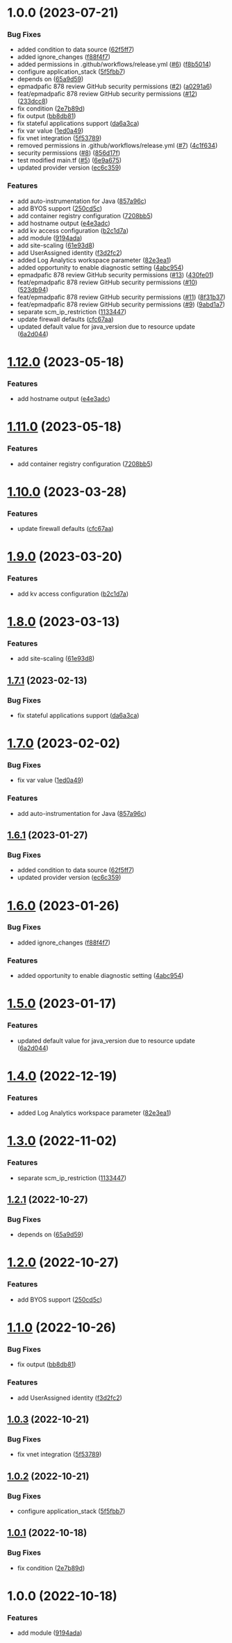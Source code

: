 # 1.0.0 (2023-07-21)


### Bug Fixes

* added condition to data source ([62f5ff7](https://github.com/rool-organization-learning-purpose/terraform-azurerm-linux-web-app/commit/62f5ff7e4ce83ec25c490899bbd1d12acb990f10))
* added ignore_changes ([f88f4f7](https://github.com/rool-organization-learning-purpose/terraform-azurerm-linux-web-app/commit/f88f4f770e0c9375a1a6e7a71eeb0fec7fae6d7f))
* added permissions in .github/workflows/release.yml ([#6](https://github.com/rool-organization-learning-purpose/terraform-azurerm-linux-web-app/issues/6)) ([f8b5014](https://github.com/rool-organization-learning-purpose/terraform-azurerm-linux-web-app/commit/f8b50144b7d81d85b3e38bb6be39c5bf6b657570))
* configure application_stack ([5f5fbb7](https://github.com/rool-organization-learning-purpose/terraform-azurerm-linux-web-app/commit/5f5fbb7b58e08664669d5471811bd127ed02fb62))
* depends on ([65a9d59](https://github.com/rool-organization-learning-purpose/terraform-azurerm-linux-web-app/commit/65a9d5989719475fbaaac1711434aad27002f805))
* epmadpafic 878 review GitHub security permissions ([#2](https://github.com/rool-organization-learning-purpose/terraform-azurerm-linux-web-app/issues/2)) ([a0291a6](https://github.com/rool-organization-learning-purpose/terraform-azurerm-linux-web-app/commit/a0291a6c06f6106e1818412614545f9c77d5afd3))
* feat/epmadpafic 878 review GitHub security permissions ([#12](https://github.com/rool-organization-learning-purpose/terraform-azurerm-linux-web-app/issues/12)) ([233dcc8](https://github.com/rool-organization-learning-purpose/terraform-azurerm-linux-web-app/commit/233dcc8b12b79dd8f996517877b751b7d31ae9c6))
* fix condition ([2e7b89d](https://github.com/rool-organization-learning-purpose/terraform-azurerm-linux-web-app/commit/2e7b89da1771d8dee7fad603d6a6b257403a85d4))
* fix output ([bb8db81](https://github.com/rool-organization-learning-purpose/terraform-azurerm-linux-web-app/commit/bb8db8132771758abd957f842a561a383d92c385))
* fix stateful applications support ([da6a3ca](https://github.com/rool-organization-learning-purpose/terraform-azurerm-linux-web-app/commit/da6a3ca3f7cc97b5da45e5660110581a6b2e5b02))
* fix var value ([1ed0a49](https://github.com/rool-organization-learning-purpose/terraform-azurerm-linux-web-app/commit/1ed0a49c5563f702095123bd2a18e858eb4d0f51))
* fix vnet integration ([5f53789](https://github.com/rool-organization-learning-purpose/terraform-azurerm-linux-web-app/commit/5f5378965daabb28dccd542fd375ba67be25a617))
* removed permissions in .github/workflows/release.yml ([#7](https://github.com/rool-organization-learning-purpose/terraform-azurerm-linux-web-app/issues/7)) ([4c1f634](https://github.com/rool-organization-learning-purpose/terraform-azurerm-linux-web-app/commit/4c1f6343aa2820673629608cb5b5d6cd1c4faf44))
* security permissions ([#8](https://github.com/rool-organization-learning-purpose/terraform-azurerm-linux-web-app/issues/8)) ([856d17f](https://github.com/rool-organization-learning-purpose/terraform-azurerm-linux-web-app/commit/856d17f3611bd0a4578c583a10e4eb6723c4e164))
* test modified main.tf ([#5](https://github.com/rool-organization-learning-purpose/terraform-azurerm-linux-web-app/issues/5)) ([6e9a675](https://github.com/rool-organization-learning-purpose/terraform-azurerm-linux-web-app/commit/6e9a67555e35d5e023ce09ea7c4025eb23cd3c4d))
* updated provider version ([ec6c359](https://github.com/rool-organization-learning-purpose/terraform-azurerm-linux-web-app/commit/ec6c35912ad617d80f378d6f97e0e5a67f94e417))


### Features

* add auto-instrumentation for Java ([857a96c](https://github.com/rool-organization-learning-purpose/terraform-azurerm-linux-web-app/commit/857a96cb9a0f4d7b92488e002e9bfe938ec8626d))
* add BYOS support ([250cd5c](https://github.com/rool-organization-learning-purpose/terraform-azurerm-linux-web-app/commit/250cd5cd81cb4688ca83a6b70c7a6bb94365afd5))
* add container registry configuration ([7208bb5](https://github.com/rool-organization-learning-purpose/terraform-azurerm-linux-web-app/commit/7208bb54fd1132ca670048be277d650a48204f9c))
* add hostname output ([e4e3adc](https://github.com/rool-organization-learning-purpose/terraform-azurerm-linux-web-app/commit/e4e3adc05301705c14ea5b9e3c5bd05ff5dcbce1))
* add kv access configuration ([b2c1d7a](https://github.com/rool-organization-learning-purpose/terraform-azurerm-linux-web-app/commit/b2c1d7a5a5365e310dc0cdd3d89a26bcb7a85c85))
* add module ([9194ada](https://github.com/rool-organization-learning-purpose/terraform-azurerm-linux-web-app/commit/9194ada64029433fdb30ec95b1f715d6c7903090))
* add site-scaling ([61e93d8](https://github.com/rool-organization-learning-purpose/terraform-azurerm-linux-web-app/commit/61e93d8cbea18796f14b985b6ffcf6fe74dbe4de))
* add UserAssigned identity ([f3d2fc2](https://github.com/rool-organization-learning-purpose/terraform-azurerm-linux-web-app/commit/f3d2fc242668696534bf4900a00db3e7036dc714))
* added Log Analytics workspace parameter ([82e3ea1](https://github.com/rool-organization-learning-purpose/terraform-azurerm-linux-web-app/commit/82e3ea1b6e8fa59bd6edb16c6a582f08a806a9af))
* added opportunity to enable diagnostic setting ([4abc954](https://github.com/rool-organization-learning-purpose/terraform-azurerm-linux-web-app/commit/4abc954d4efcd42ec106ec0cd8b45036b83c9ef3))
* epmadpafic 878 review GitHub security permissions ([#13](https://github.com/rool-organization-learning-purpose/terraform-azurerm-linux-web-app/issues/13)) ([430fe01](https://github.com/rool-organization-learning-purpose/terraform-azurerm-linux-web-app/commit/430fe01e994435cb39f7cd8c0867cff172c117ec))
* feat/epmadpafic 878 review GitHub security permissions ([#10](https://github.com/rool-organization-learning-purpose/terraform-azurerm-linux-web-app/issues/10)) ([523db94](https://github.com/rool-organization-learning-purpose/terraform-azurerm-linux-web-app/commit/523db94ba2ced686409ae6f2483ecfadcd90c462))
* feat/epmadpafic 878 review GitHub security permissions ([#11](https://github.com/rool-organization-learning-purpose/terraform-azurerm-linux-web-app/issues/11)) ([8f31b37](https://github.com/rool-organization-learning-purpose/terraform-azurerm-linux-web-app/commit/8f31b37db48104dc1728e8aa9c6b54dceaa20782))
* feat/epmadpafic 878 review GitHub security permissions ([#9](https://github.com/rool-organization-learning-purpose/terraform-azurerm-linux-web-app/issues/9)) ([9abd1a7](https://github.com/rool-organization-learning-purpose/terraform-azurerm-linux-web-app/commit/9abd1a72ccd118f61915715e01eb57404bb5379d))
* separate scm_ip_restriction ([1133447](https://github.com/rool-organization-learning-purpose/terraform-azurerm-linux-web-app/commit/113344794cbe3038c46baafca64158421dd58166))
* update firewall defaults ([cfc67aa](https://github.com/rool-organization-learning-purpose/terraform-azurerm-linux-web-app/commit/cfc67aad3fc74e507fa2495ed51240273bea1120))
* updated default value for java_version due to resource update ([6a2d044](https://github.com/rool-organization-learning-purpose/terraform-azurerm-linux-web-app/commit/6a2d044ce46da8c91c7022de2204c0ddf46bb7dc))

# [1.12.0](https://github.com/data-platform-hq/terraform-azurerm-linux-web-app/compare/v1.11.0...v1.12.0) (2023-05-18)


### Features

* add hostname output ([e4e3adc](https://github.com/data-platform-hq/terraform-azurerm-linux-web-app/commit/e4e3adc05301705c14ea5b9e3c5bd05ff5dcbce1))

# [1.11.0](https://github.com/data-platform-hq/terraform-azurerm-linux-web-app/compare/v1.10.0...v1.11.0) (2023-05-18)


### Features

* add container registry configuration ([7208bb5](https://github.com/data-platform-hq/terraform-azurerm-linux-web-app/commit/7208bb54fd1132ca670048be277d650a48204f9c))

# [1.10.0](https://github.com/data-platform-hq/terraform-azurerm-linux-web-app/compare/v1.9.0...v1.10.0) (2023-03-28)


### Features

* update firewall defaults ([cfc67aa](https://github.com/data-platform-hq/terraform-azurerm-linux-web-app/commit/cfc67aad3fc74e507fa2495ed51240273bea1120))

# [1.9.0](https://github.com/data-platform-hq/terraform-azurerm-linux-web-app/compare/v1.8.0...v1.9.0) (2023-03-20)


### Features

* add kv access configuration ([b2c1d7a](https://github.com/data-platform-hq/terraform-azurerm-linux-web-app/commit/b2c1d7a5a5365e310dc0cdd3d89a26bcb7a85c85))

# [1.8.0](https://github.com/data-platform-hq/terraform-azurerm-linux-web-app/compare/v1.7.1...v1.8.0) (2023-03-13)


### Features

* add site-scaling ([61e93d8](https://github.com/data-platform-hq/terraform-azurerm-linux-web-app/commit/61e93d8cbea18796f14b985b6ffcf6fe74dbe4de))

## [1.7.1](https://github.com/data-platform-hq/terraform-azurerm-linux-web-app/compare/v1.7.0...v1.7.1) (2023-02-13)


### Bug Fixes

* fix stateful applications support ([da6a3ca](https://github.com/data-platform-hq/terraform-azurerm-linux-web-app/commit/da6a3ca3f7cc97b5da45e5660110581a6b2e5b02))

# [1.7.0](https://github.com/data-platform-hq/terraform-azurerm-linux-web-app/compare/v1.6.1...v1.7.0) (2023-02-02)


### Bug Fixes

* fix var value ([1ed0a49](https://github.com/data-platform-hq/terraform-azurerm-linux-web-app/commit/1ed0a49c5563f702095123bd2a18e858eb4d0f51))


### Features

* add auto-instrumentation for Java ([857a96c](https://github.com/data-platform-hq/terraform-azurerm-linux-web-app/commit/857a96cb9a0f4d7b92488e002e9bfe938ec8626d))

## [1.6.1](https://github.com/data-platform-hq/terraform-azurerm-linux-web-app/compare/v1.6.0...v1.6.1) (2023-01-27)


### Bug Fixes

* added condition to data source ([62f5ff7](https://github.com/data-platform-hq/terraform-azurerm-linux-web-app/commit/62f5ff7e4ce83ec25c490899bbd1d12acb990f10))
* updated provider version ([ec6c359](https://github.com/data-platform-hq/terraform-azurerm-linux-web-app/commit/ec6c35912ad617d80f378d6f97e0e5a67f94e417))

# [1.6.0](https://github.com/data-platform-hq/terraform-azurerm-linux-web-app/compare/v1.5.0...v1.6.0) (2023-01-26)


### Bug Fixes

* added ignore_changes ([f88f4f7](https://github.com/data-platform-hq/terraform-azurerm-linux-web-app/commit/f88f4f770e0c9375a1a6e7a71eeb0fec7fae6d7f))


### Features

* added opportunity to enable diagnostic setting ([4abc954](https://github.com/data-platform-hq/terraform-azurerm-linux-web-app/commit/4abc954d4efcd42ec106ec0cd8b45036b83c9ef3))

# [1.5.0](https://github.com/data-platform-hq/terraform-azurerm-linux-web-app/compare/v1.4.0...v1.5.0) (2023-01-17)


### Features

* updated default value for java_version due to resource update ([6a2d044](https://github.com/data-platform-hq/terraform-azurerm-linux-web-app/commit/6a2d044ce46da8c91c7022de2204c0ddf46bb7dc))

# [1.4.0](https://github.com/data-platform-hq/terraform-azurerm-linux-web-app/compare/v1.3.0...v1.4.0) (2022-12-19)


### Features

* added Log Analytics workspace parameter ([82e3ea1](https://github.com/data-platform-hq/terraform-azurerm-linux-web-app/commit/82e3ea1b6e8fa59bd6edb16c6a582f08a806a9af))

# [1.3.0](https://github.com/data-platform-hq/terraform-azurerm-linux-web-app/compare/v1.2.1...v1.3.0) (2022-11-02)


### Features

* separate scm_ip_restriction ([1133447](https://github.com/data-platform-hq/terraform-azurerm-linux-web-app/commit/113344794cbe3038c46baafca64158421dd58166))

## [1.2.1](https://github.com/data-platform-hq/terraform-azurerm-linux-web-app/compare/v1.2.0...v1.2.1) (2022-10-27)


### Bug Fixes

* depends on ([65a9d59](https://github.com/data-platform-hq/terraform-azurerm-linux-web-app/commit/65a9d5989719475fbaaac1711434aad27002f805))

# [1.2.0](https://github.com/data-platform-hq/terraform-azurerm-linux-web-app/compare/v1.1.0...v1.2.0) (2022-10-27)


### Features

* add BYOS support ([250cd5c](https://github.com/data-platform-hq/terraform-azurerm-linux-web-app/commit/250cd5cd81cb4688ca83a6b70c7a6bb94365afd5))

# [1.1.0](https://github.com/data-platform-hq/terraform-azurerm-linux-web-app/compare/v1.0.3...v1.1.0) (2022-10-26)


### Bug Fixes

* fix output ([bb8db81](https://github.com/data-platform-hq/terraform-azurerm-linux-web-app/commit/bb8db8132771758abd957f842a561a383d92c385))


### Features

* add UserAssigned identity ([f3d2fc2](https://github.com/data-platform-hq/terraform-azurerm-linux-web-app/commit/f3d2fc242668696534bf4900a00db3e7036dc714))

## [1.0.3](https://github.com/data-platform-hq/terraform-azurerm-linux-web-app/compare/v1.0.2...v1.0.3) (2022-10-21)


### Bug Fixes

* fix vnet integration ([5f53789](https://github.com/data-platform-hq/terraform-azurerm-linux-web-app/commit/5f5378965daabb28dccd542fd375ba67be25a617))

## [1.0.2](https://github.com/data-platform-hq/terraform-azurerm-linux-web-app/compare/v1.0.1...v1.0.2) (2022-10-21)


### Bug Fixes

* configure application_stack ([5f5fbb7](https://github.com/data-platform-hq/terraform-azurerm-linux-web-app/commit/5f5fbb7b58e08664669d5471811bd127ed02fb62))

## [1.0.1](https://github.com/data-platform-hq/terraform-azurerm-linux-web-app/compare/v1.0.0...v1.0.1) (2022-10-18)


### Bug Fixes

* fix condition ([2e7b89d](https://github.com/data-platform-hq/terraform-azurerm-linux-web-app/commit/2e7b89da1771d8dee7fad603d6a6b257403a85d4))

# 1.0.0 (2022-10-18)


### Features

* add module ([9194ada](https://github.com/data-platform-hq/terraform-azurerm-linux-web-app/commit/9194ada64029433fdb30ec95b1f715d6c7903090))
